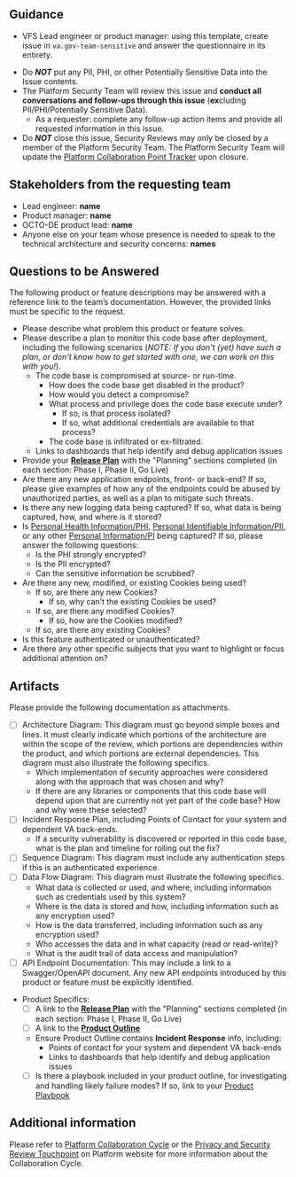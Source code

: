 ## Guidance

- VFS Lead engineer or product manager: using this template, create issue in `va.gov-team-sensitive` and answer the questionnaire in its entirety.
* Do _**NOT**_ put any PII, PHI, or other Potentially Sensitive Data into the Issue contents.
* The Platform Security Team will review this issue and **conduct all conversations and follow-ups through this issue** (**ex**cluding PII/PHI/Potentially Sensitive Data).
    * As a requester: complete any follow-up action items and provide all requested information in this issue.
* Do _**NOT**_ close this issue, Security Reviews may only be closed by a member of the Platform Security Team. The Platform Security Team will update the [Platform Collaboration Point Tracker](https://docs.google.com/spreadsheets/d/1OgPyEvUlNF6EnaYMFAXJkV6FKOvZnlPnbOQ2fAJ7W7A/edit#gid=1116695886) upon closure.

## Stakeholders from the **requesting team**
- Lead engineer: **name**
- Product manager: **name**
- OCTO-DE product lead: **name**
- Anyone else on your team whose presence is needed to speak to the technical architecture and security concerns: **names**

## Questions to be Answered

The following product or feature descriptions may be answered with a reference link to the team’s documentation. However, the provided links must be specific to the request.

* Please describe what problem this product or feature solves.
* Please describe a plan to monitor this code base after deployment, including the following scenarios (_NOTE: If you don't (yet) have such a plan, or don't know how to get started with one, we can work on this with you!_).
    * The code base is compromised at source- or run-time.
        * How does the code base get disabled in the product?
        * How would you detect a compromise?
        * What process and privilege does the code base execute under?
            * If so, is that process isolated?
            * If so, what additional credentials are available to that process?
        * The code base is infiltrated or ex-filtrated.
    * Links to dashboards that help identify and debug application issues
* Provide your [**Release Plan**](https://github.com/department-of-veterans-affairs/va.gov-team/blob/master/platform/product-management/release-plan-template.md) with the "Planning" sections completed (in each section: Phase I, Phase II, Go Live)
* Are there any new application endpoints, front- or back-end? If so, please give examples of how any of the endpoints could be abused by unauthorized parties, as well as a plan to mitigate such threats.
* Is there any new logging data being captured?  If so, what data is being captured, how, and where is it stored?
* Is [Personal Health Information/PHI](https://www.hhs.gov/hipaa/index.html), [Personal Identifiable Information/PII](https://www.dol.gov/general/ppii), or any other [Personal Information/PI](https://www.oag.ca.gov/privacy/ccpa) being captured? If so, please answer the following questions:
    * Is the PHI strongly encrypted?
    * Is the PII encrypted?
    * Can the sensitive information be scrubbed?
* Are there any new, modified, or existing Cookies being used?
    * If so, are there any new Cookies?
        * If so, why can’t the existing Cookies be used?
    * If so, are there any modified Cookies?
        * If so, how are the Cookies modified?
    * If so, are there any existing Cookies?
* Is this feature authenticated or unauthenticated?
* Are there any other specific subjects that you want to highlight or focus additional attention on?

## Artifacts

Please provide the following documentation as attachments.
* [ ] Architecture Diagram:
    This diagram must go beyond simple boxes and lines. It must clearly indicate which portions of the architecture are within the scope of the review, which portions are dependencies within the product, and which portions are external dependencies.
    This diagram must also illustrate the following specifics.
    * Which implementation of security approaches were considered along with the approach that was chosen and why?
    * If there are any libraries or components that this code base will depend upon that are currently not yet part of the code base? How and why were these selected?
* [ ] Incident Response Plan, including Points of Contact for your system and dependent VA back-ends.
    * If a security vulnerability is discovered or reported in this code base, what is the plan and timeline for rolling out the fix?
* [ ] Sequence Diagram:
    This diagram must include any authentication steps if this is an authenticated experience.
* [ ] Data Flow Diagram:
    This diagram must illustrate the following specifics.
    * What data is collected or used, and where, including information such as credentials used by this system?
    * Where is the data is stored and how, including information such as any encryption used?
    * How is the data transferred, including information such as any encryption used?
    * Who accesses the data and in what capacity (read or read-write)?
    * What is the audit trail of data access and manipulation?
* [ ] API Endpoint Documentation:
    This may include a link to a Swagger/OpenAPI document. Any new API endpoints introduced by this product or feature must be explicitly identified.
* Product Specifics:
    * [ ] A link to the [**Release Plan**](https://github.com/department-of-veterans-affairs/va.gov-team/blob/master/platform/product-management/release-plan-template.md) with the "Planning" sections completed (in each section: Phase I, Phase II, Go Live)
    * [ ] A link to the [**Product Outline**](https://github.com/department-of-veterans-affairs/va.gov-team/blob/master/platform/product-management/product-outline-template.md)
    - Ensure Product Outline contains **Incident Response** info, including:
        - Points of contact for your system and dependent VA back-ends
        - Links to dashboards that help identify and debug application issues
    * [ ] Is there a playbook included in your product outline, for investigating and handling likely failure modes? If so, link to your [Product Playbook](https://github.com/department-of-veterans-affairs/va.gov-team/blob/master/platform/product-management/Product_Playbook_Security.md)

## Additional information

Please refer to [Platform Collaboration Cycle](https://depo-platform-documentation.scrollhelp.site/collaboration-cycle/index.html) or the [Privacy and Security Review Touchpoint](https://depo-platform-documentation.scrollhelp.site/collaboration-cycle/Privacy-and-security-review.1782317101.html) on Platform website for more information about the Collaboration Cycle.
